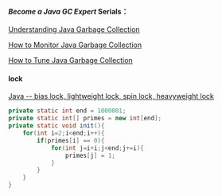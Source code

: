 #### *Become a Java GC Expert* Serials：

[Understanding Java Garbage Collection](https://www.cubrid.org/blog/understanding-java-garbage-collection)

[How to Monitor Java Garbage Collection](https://www.cubrid.org/blog/how-to-monitor-java-garbage-collection)

[How to Tune Java Garbage Collection](https://www.cubrid.org/blog/how-to-tune-java-garbage-collection)





#### lock

[Java -- bias lock, lightweight lock, spin lock, heavyweight lock](http://www.programmersought.com/article/407747922/)





```java
private static int end = 1000001;
private static int[] primes = new int[end];
private static void init(){
    for(int i=2;i<end;i++){
        if(primes[i] == 0){
            for(int j=i+i;j<end;j+=i){
                primes[j] = 1;
            }
        }
    }
}
```

